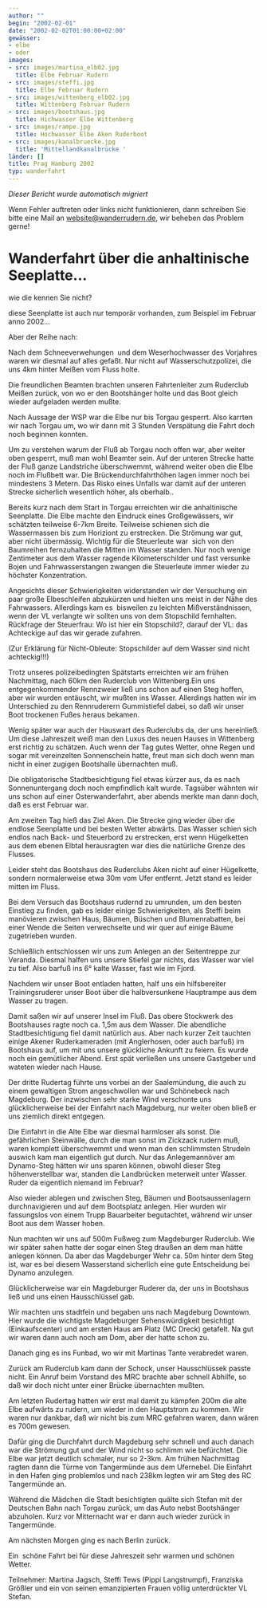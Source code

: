 ```yaml
---
author: ""
begin: "2002-02-01"
date: "2002-02-02T01:00:00+02:00"
gewässer:
- elbe
- oder
images:
- src: images/martina_elb02.jpg
  title: Elbe Februar Rudern
- src: images/steffi.jpg
  title: Elbe Februar Rudern
- src: images/wittenberg_elb02.jpg
  title: Wittenberg Februar Rudern
- src: images/bootshaus.jpg
  title: Hichwasser Elbe Wittenberg
- src: images/rampe.jpg
  title: Hochwasser Elbe Aken Ruderboot
- src: images/kanalbruecke.jpg
  title: 'Mittellandkanalbrücke '
länder: []
title: Prag Hamburg 2002
typ: wanderfahrt
---
```



*Dieser Bericht wurde automatisch migriert*

Wenn Fehler auftreten oder links nicht funktionieren, dann schreiben Sie bitte eine Mail an website@wanderrudern.de, wir beheben das Problem gerne!



# Wanderfahrt über die anhaltinische Seeplatte...


wie die kennen Sie nicht?

diese Seenplatte ist auch nur temporär vorhanden, zum Beispiel im Februar anno 2002...

Aber der Reihe nach:

Nach dem Schneeverwehungen  und dem Weserhochwasser des Vorjahres waren wir diesmal auf alles gefaßt. Nur nicht auf Wasserschutzpolizei, die uns 4km hinter Meißen vom Fluss holte.

Die freundlichen Beamten brachten unseren Fahrtenleiter zum Ruderclub Meißen zurück, von wo er den Bootshänger holte und das Boot gleich wieder aufgeladen werden mußte.

Nach Aussage der WSP war die Elbe nur bis Torgau gesperrt. Also karrten wir nach Torgau um, wo wir dann mit 3 Stunden Verspätung die Fahrt doch noch beginnen konnten.

Um zu verstehen warum der Fluß ab Torgau noch offen war, aber weiter oben gesperrt, muß man wohl Beamter sein. Auf der unteren Strecke hatte der Fluß ganze Landstriche überschwemmt, während weiter oben die Elbe noch im Flußbett war. Die Brückendurchfahrthöhen lagen immer noch bei mindestens 3 Metern. Das Risko eines Unfalls war damit auf der unteren Strecke sicherlich wesentlich höher, als oberhalb..

Bereits kurz nach dem Start in Torgau erreichten wir die anhaltinische Seenplatte. Die Elbe machte den Eindruck eines Großgewässers, wir schätzten teilweise 6-7km Breite. Teilweise schienen sich die Wassermassen bis zum Horiziont zu erstrecken. Die Strömung war gut, aber nicht übermässig. Wichtig für die Steuerleute war  sich von den Baumreihen fernzuhalten die Mitten im Wasser standen. Nur noch wenige Zentimeter aus dem Wasser ragende Kilometerschilder und fast versunke Bojen und Fahrwasserstangen zwangen die Steuerleute immer wieder zu höchster Konzentration.

Angesichts dieser Schwierigkeiten widerstanden wir der Versuchung ein paar große Elbeschleifen abzukürzen und hielten uns meist in der Nähe des Fahrwassers. Allerdings kam es  bisweilen zu leichten Mißverständnissen, wenn der VL verlangte wir sollten uns von dem Stopschild fernhalten. Rückfrage der Steuerfrau: Wo ist hier ein Stopschild?, darauf der VL: das Achteckige auf das wir gerade zufahren.

(Zur Erklärung für Nicht-Obleute: Stopschilder auf dem Wasser sind nicht achteckig!!!)

Trotz unseres polizeibedingten Spätstarts erreichten wir am frühen Nachmittag, nach 60km den Ruderclub von Wittenberg.Ein uns entgegenkommender Rennzweier ließ uns schon auf einen Steg hoffen, aber wir wurden entäuscht, wir mußten ins Wasser. Allerdings hatten wir im Unterschied zu den Rennruderern Gummistiefel dabei, so daß wir unser Boot trockenen Fußes heraus bekamen.

Wenig später war auch der Hauswart des Ruderclubs da, der uns hereinließ. Um diese Jahreszeit weiß man den Luxus des neuen Hauses in Wittenberg erst richtig zu schätzen. Auch wenn der Tag gutes Wetter, ohne Regen und sogar mit vereinzelten Sonnenschein hatte, freut man sich doch wenn man nicht in einer zugigen Bootshalle übernachten muß.

Die obligatorische Stadtbesichtigung fiel etwas kürzer aus, da es nach Sonnenuntergang doch noch empfindlich kalt wurde. Tagsüber wähnten wir uns schon auf einer Osterwanderfahrt, aber abends merkte man dann doch, daß es erst Februar war.

Am zweiten Tag hieß das Ziel Aken. Die Strecke ging wieder über die endlose Seenplatte und bei besten Wetter abwärts. Das Wasser schien sich endlos nach Back- und Steuerbord zu erstrecken, erst wenn Hügelketten aus dem ebenen Elbtal herausragten war dies die natürliche Grenze des Flusses.

Leider steht das Bootshaus des Ruderclubs Aken nicht auf einer Hügelkette, sondern normalerweise etwa 30m vom Ufer entfernt. Jetzt stand es leider mitten im Fluss.

Bei dem Versuch das Bootshaus rudernd zu umrunden, um den besten Einstieg zu finden, gab es leider einige Schwierigkeiten, als Steffi beim manövieren zwischen Haus, Bäumen, Büschen und Blumenrabatten, bei einer Wende die Seiten verwechselte und wir quer auf einige Bäume zugetrieben wurden.

Schließlich entschlossen wir uns zum Anlegen an der Seitentreppe zur Veranda. Diesmal halfen uns unsere Stiefel gar nichts, das Wasser war viel zu tief. Also barfuß ins 6° kalte Wasser, fast wie im Fjord.

Nachdem wir unser Boot entladen hatten, half uns ein hilfsbereiter Trainingsruderer unser Boot über die halbversunkene Hauptrampe aus dem Wasser zu tragen.

Damit saßen wir auf unserer Insel im Fluß. Das obere Stockwerk des Bootshauses ragte noch ca. 1,5m aus dem Wasser. Die abendliche Stadtbesichtigung fiel damit natürlich aus. Aber nach kurzer Zeit tauchten einige Akener Ruderkameraden (mit Anglerhosen, oder auch barfuß) im Bootshaus auf, um mit uns unsere glückliche Ankunft zu feiern. Es wurde noch ein gemütlicher Abend. Erst spät verließen uns unsere Gastgeber und wateten wieder nach Hause.

Der dritte Rudertag führte uns vorbei an der Saalemündung, die auch zu einem gewaltigen Strom angeschwollen war und Schönebeck nach Magdeburg. Der inzwischen sehr starke Wind verschonte uns glücklicherweise bei der Einfahrt nach Magdeburg, nur weiter oben bließ er uns ziemlich direkt entgegen.

Die Einfahrt in die Alte Elbe war diesmal harmloser als sonst. Die gefährlichen Steinwälle, durch die man sonst im Zickzack rudern muß, waren komplett überschwemmt und wenn man den schlimmsten Strudeln auswich kam man eigentlich gut durch. Nur das Anlegemannöver am Dynamo-Steg hätten wir uns sparen können, obwohl dieser Steg höhenverstellbar war, standen die Landbrücken meterweit unter Wasser. Ruder da eigentlich niemand im Februar?

Also wieder ablegen und zwischen Steg, Bäumen und Bootsaussenlagern durchnavigieren und auf dem Bootsplatz anlegen. Hier wurden wir fassungslos von einem Trupp Bauarbeiter begutachtet, während wir unser Boot aus dem Wasser hoben.

Nun machten wir uns auf 500m Fußweg zum Magdeburger Ruderclub. Wie wir später sahen hatte der sogar einen Steg draußen an dem man hätte anlegen können. Da aber das Magdeburger Wehr ca. 50m hinter dem Steg ist, war es bei diesem Wasserstand sicherlich eine gute Entscheidung bei Dynamo anzulegen.

Glücklicherweise war ein Magdeburger Ruderer da, der uns in Bootshaus ließ und uns einen Hausschlüssel gab.

Wir machten uns stadtfein und begaben uns nach Magdeburg Downtown. Hier wurde die wichtigste Magdeburger Sehenswürdigkeit besichtigt (Einkaufscenter) und am ersten Haus am Platz (MC Dreck) getafelt. Na gut wir waren dann auch noch am Dom, aber der hatte schon zu.

Danach ging es ins Funbad, wo wir mit Martinas Tante verabredet waren.

Zurück am Ruderclub kam dann der Schock, unser Hausschlüssek passte nicht. Ein Anruf beim Vorstand des MRC brachte aber schnell Abhilfe, so daß wir doch nicht unter einer Brücke übernachten mußten.

Am letzten Rudertag hatten wir erst mal damit zu kämpfen 200m die alte Elbe aufwärts zu rudern, um wieder in den Hauptstrom zu kommen. Wir waren nur dankbar, daß wir nicht bis zum MRC gefahren waren, dann wären es 700m gewesen.

Dafür ging die Durchfahrt durch Magdeburg sehr schnell und auch danach war die Strömung gut und der Wind nicht so schlimm wie befürchtet. Die Elbe war jetzt deutlich schmaler, nur so 2-3km. Am frühen Nachmittag ragten dann die Türme von Tangermünde aus dem Ufernebel. Die Einfahrt in den Hafen ging problemlos und nach 238km legten wir am Steg des RC Tangermünde an.

Während die Mädchen die Stadt besichtigten quälte sich Stefan mit der Deutschen Bahn nach Torgau zurück, um das Auto nebst Bootshänger abzuholen. Kurz vor Mitternacht war er dann auch wieder zurück in Tangermünde.

Am nächsten Morgen ging es nach Berlin zurück.

Ein  schöne Fahrt bei für diese Jahreszeit sehr warmen und schönen Wetter.

Teilnehmer: Martina Jagsch, Steffi Tews (Pippi Langstrumpf), Franziska Größler und ein von seinen emanzipierten Frauen völlig unterdrückter VL Stefan.
